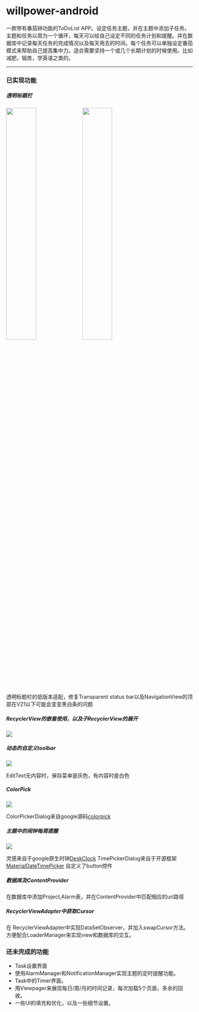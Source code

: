 willpower-android
===============

一款带有番茄钟功能的ToDoList APP。设定任务主题，并在主题中添加子任务。主题和任务以周为一个循环，每天可以给自己设定不同的任务计划和提醒。并在数据库中记录每天任务的完成情况以及每天用去的时间。每个任务可以单独设定番茄模式来帮助自己提高集中力。适合需要坚持一个或几个长期计划的时候使用。比如减肥，锻炼，学英语之类的。

---

### 已实现功能

##### 透明标题栏

   <img src="image/transparent status bar1.png" width="40%" />
   <img src="image/transparent status bar2.png" width="40%" />
   
透明标题栏的低版本适配，修复Transparent status bar以及NavigationView的顶部在V21以下可能会变变黑白条的问题

##### RecyclerView的嵌套使用，以及子RecyclerView的展开
 
<img src="image/RecycleView.gif"/>



##### 动态的自定义toolbar

<img src="image/toolbar.gif"/>

EditText无内容时，保存菜单是灰色，有内容时是白色

##### ColorPick

<img src="image/colorpick.gif"/>

ColorPickerDialog来自google源码<a href="https://android.googlesource.com/platform/frameworks/opt/colorpicker/">colorpick</a>

##### 主题中的闹钟每周提醒

<img src="image/alarmpick.gif"/>

灵感来自于google原生时钟<a href="https://android.googlesource.com/platform/packages/apps/DeskClock/">DeskClock</a>
TimePickerDialog来自于开源框架<a href="https://github.com/wdullaer/MaterialDateTimePicker">MaterialDateTimePicker</a>
自定义了button控件

##### 数据库及ContentProvider

在数据库中添加Project,Alarm表，并在ContentProvider中匹配相应的uri路径

##### RecyclerViewAdapter中获取Cursor

  在 RecyclerViewAdapter中实现DataSetObserver，并加入swapCursor方法。方便配合LoaderManager来实现view和数据库的交互。
  
### 还未完成的功能

- Task设置界面
- 使用AlarmManager和NotificationManager实现主题的定时提醒功能。
- Task中的Timer界面。
- 用Viewpager来展现每日/周/月的时间记录，每次加载5个页面，多余的回收。
- 一些UI的填充和优化，以及一些细节设置。
